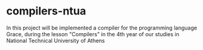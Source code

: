 # compilers-ntua
In this project will be implemented a compiler for the programming language Grace, during the lesson "Compilers" in the 4th year of our studies in National Technical University of Athens
